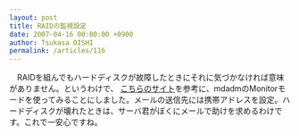 ```yaml
---
layout: post
title: RAIDの監視設定
date: 2007-04-16 00:00:00 +0900
author: Tsukasa OISHI
permalink: /articles/116
---
```


　RAIDを組んでもハードディスクが故障したときにそれに気づかなければ意味がありません。というわけで、 [こちらのサイト](http://memo.blogdns.net/raid.html)を参考に、mdadmのMonitorモードを使ってみることにしました。メールの送信先には携帯アドレスを設定。ハードディスクが壊れたときは、サーバ君がぼくにメールで助けを求めるわけです。これで一安心ですね。

